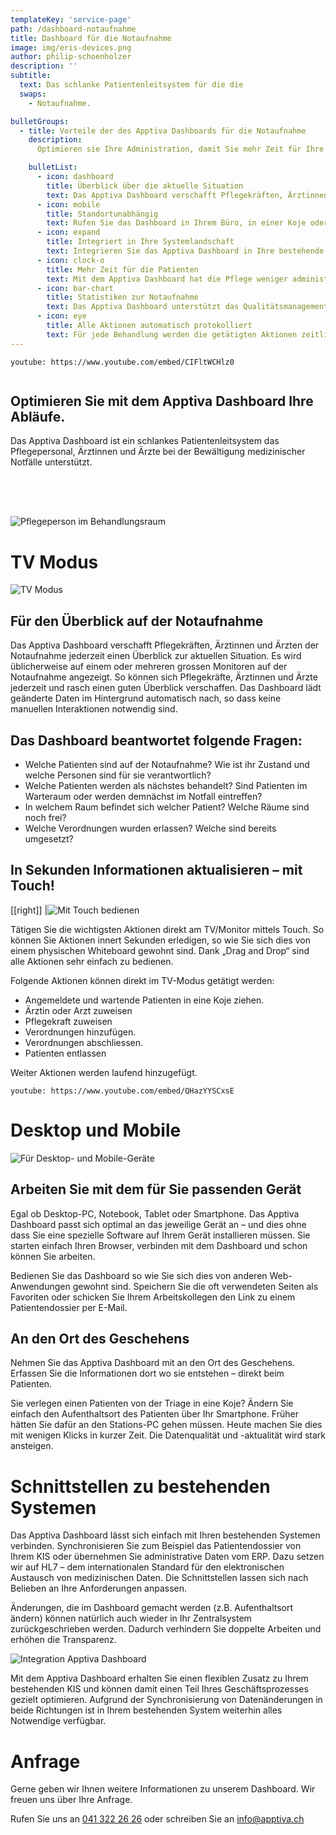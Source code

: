 ```yaml
---
templateKey: 'service-page'
path: /dashboard-notaufnahme
title: Dashboard für die Notaufnahme
image: img/eris-devices.png
author: philip-schoenholzer
description: ''
subtitle: 
  text: Das schlanke Patientenleitsystem für die die
  swaps: 
    - Notaufnahme.

bulletGroups:
  - title: Vorteile der des Apptiva Dashboards für die Notaufnahme
    description: 
      Optimieren sie Ihre Administration, damit Sie mehr Zeit für Ihre Patienten haben.

    bulletList:
      - icon: dashboard
        title: Überblick über die aktuelle Situation
        text: Das Apptiva Dashboard verschafft Pflegekräften, Ärztinnen und Ärzten der Notaufnahme einen Überblick zur aktuellen Situation. Sehen Sie alle relevanten Informationen auf einen Blick.
      - icon: mobile
        title: Standort­unabhängig
        text: Rufen Sie das Dashboard in Ihrem Büro, in einer Koje oder von zu Hause auf. Das Apptiva Dashboard passt sich optimal an das von Ihnen verwendete Gerät an, egal ob Desktop-PC, Tablet oder Smartphone.
      - icon: expand
        title: Integriert in Ihre System­landschaft
        text: Integrieren Sie das Apptiva Dashboard in Ihre bestehende Systemlandschaft um gleiche Daten nur einmal erfassen zu müssen und diese sofort verfügbar zu haben.
      - icon: clock-o
        title: Mehr Zeit für die Patienten
        text: Mit dem Apptiva Dashboard hat die Pflege weniger administrative Arbeit. Die notwendigen Informationen werden vorgelagert erfasst und mit wenigen Klicks aktualisiert. Die spätere Aufarbeitung der Daten entfällt.
      - icon: bar-chart
        title: Statistiken zur Notaufnahme
        text: Das Apptiva Dashboard unterstützt das Qualitäts­management mit Informationen zum Durchfluss sowie zur Prozess- und Betreuungsqualität.
      - icon: eye
        title: Alle Aktionen automatisch protokolliert
        text: Für jede Behandlung werden die getätigten Aktionen zeitlich genau protokolliert. So kann jede Behandlung innert Sekunden über die Suche aufgerufen und der zeitliche Ablauf nachvollzogen werden
---
```


`youtube: https://www.youtube.com/embed/CIFltWCHlz0`

<div class="full-width dark-section" style="overflow: auto;">
<div class="container">

## Optimieren Sie mit dem Apptiva Dashboard Ihre Abläufe.

Das Apptiva Dashboard ist ein schlankes Patientenleitsystem das Pflegepersonal, Ärztinnen und Ärzte bei der Bewältigung medizinischer Notfälle unterstützt.

<img style="margin-top: 4rem; " src="img/emergency-universal.jpg" alt="Pflegeperson im Behandlungsraum" />

</div>
</div>

# TV Modus

![TV Modus](img/monitor.png)

## Für den Überblick auf der Notaufnahme

Das Apptiva Dashboard verschafft Pflegekräften, Ärztinnen und Ärzten der Notaufnahme jederzeit einen Überblick zur aktuellen Situation. Es wird üblicherweise auf einem oder mehreren grossen Monitoren auf der Notaufnahme angezeigt. So können sich Pflegekräfte, Ärztinnen und Ärzte jederzeit und rasch einen guten Überblick verschaffen. Das Dashboard lädt geänderte Daten im Hintergrund automatisch nach, so dass keine manuellen Interaktionen notwendig sind.

## Das Dashboard beantwortet folgende Fragen:

* Welche Patienten sind auf der Notaufnahme? Wie ist ihr Zustand und welche Personen sind für sie verantwortlich?
* Welche Patienten werden als nächstes behandelt? Sind Patienten im Warteraum oder werden demnächst im Notfall eintreffen?
* In welchem Raum befindet sich welcher Patient? Welche Räume sind noch frei?
* Welche Verordnungen wurden erlassen? Welche sind bereits umgesetzt?

## In Sekunden Informationen aktualisieren – mit Touch!

[[right]]
|![Mit Touch bedienen](img/touch.png)

Tätigen Sie die wichtigsten Aktionen direkt am TV/Monitor mittels Touch. So können Sie Aktionen innert Sekunden erledigen, so wie Sie sich dies von einem physischen Whiteboard gewohnt sind. Dank „Drag and Drop“ sind alle Aktionen sehr einfach zu bedienen.

Folgende Aktionen können direkt im TV-Modus getätigt werden:

* Angemeldete und wartende Patienten in eine Koje ziehen.
* Ärztin oder Arzt zuweisen
* Pflegekraft zuweisen
* Verordnungen hinzufügen.
* Verordnungen abschliessen.
* Patienten entlassen

Weiter Aktionen werden laufend hinzugefügt.

`youtube: https://www.youtube.com/embed/QHazYYSCxsE`

<div class="full-width dark-section">
<div class="container">

# Desktop und Mobile

![Für Desktop- und Mobile-Geräte](img/desktop-mobile.png)

## Arbeiten Sie mit dem für Sie passenden Gerät

Egal ob Desktop-PC, Notebook, Tablet oder Smartphone. Das Apptiva Dashboard passt sich optimal an das jeweilige Gerät an – und dies ohne dass Sie eine spezielle Software auf Ihrem Gerät installieren müssen. Sie starten einfach Ihren Browser, verbinden mit dem Dashboard und schon können Sie arbeiten.

Bedienen Sie das Dashboard so wie Sie sich dies von anderen Web-Anwendungen gewohnt sind. Speichern Sie die oft verwendeten Seiten als Favoriten oder schicken Sie Ihrem Arbeitskollegen den Link zu einem Patientendossier per E-Mail.

## An den Ort des Geschehens

Nehmen Sie das Apptiva Dashboard mit an den Ort des Geschehens. Erfassen Sie die Informationen dort wo sie entstehen – direkt beim Patienten.

Sie verlegen einen Patienten von der Triage in eine Koje? Ändern Sie einfach den Aufenthaltsort des Patienten über Ihr Smartphone. Früher hätten Sie dafür an den Stations-PC gehen müssen. Heute machen Sie dies mit wenigen Klicks in kurzer Zeit. Die Datenqualität und -aktualität wird stark ansteigen.

</div>
</div>

# Schnittstellen zu bestehenden Systemen

Das Apptiva Dashboard lässt sich einfach mit Ihren bestehenden Systemen verbinden. Synchronisieren Sie zum Beispiel das Patientendossier von Ihrem KIS oder übernehmen Sie administrative Daten vom ERP. Dazu setzen wir auf HL7 – dem internationalen Standard für den elektronischen Austausch von medizinischen Daten. Die Schnittstellen lassen sich nach Belieben an Ihre Anforderungen anpassen.

Änderungen, die im Dashboard gemacht werden (z.B. Aufenthaltsort ändern) können natürlich auch wieder in Ihr Zentralsystem zurückgeschrieben werden. Dadurch verhindern Sie doppelte Arbeiten und erhöhen die Transparenz.

![Integration Apptiva Dashboard](img/integration.png)

Mit dem Apptiva Dashboard erhalten Sie einen flexiblen Zusatz zu Ihrem bestehenden KIS und können damit einen Teil Ihres Geschäftsprozesses gezielt optimieren. Aufgrund der Synchronisierung von Datenänderungen in beide Richtungen ist in Ihrem bestehenden System weiterhin alles Notwendige verfügbar.

<div class="full-width dark-section" style="margin-bottom: -4rem;">
<div class="container">

# Anfrage

Gerne geben wir Ihnen weitere Informationen zu unserem Dashboard. Wir freuen uns über Ihre Anfrage.

Rufen Sie uns an <a href="tel:+41413222626">041 322 26 26</a> oder schreiben Sie an <a href="mailto:info@apptiva.ch">info@­apptiva.ch</a>

</div>
</div>
